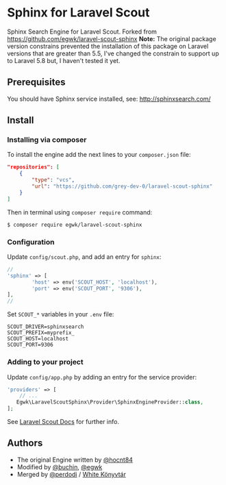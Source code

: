 # Sphinx for Laravel Scout

Sphinx Search Engine for Laravel Scout.
Forked from https://github.com/egwk/laravel-scout-sphinx
**Note:** The original package version constrains prevented the installation of this package on Laravel versions that are greater than 5.5, I've changed the constrain to support up to Laravel 5.8 but, I haven't tested it yet.

## Prerequisites

You should have Sphinx service installed, see: http://sphinxsearch.com/

## Install

### Installing via composer

To install the engine add the next lines to your `composer.json` file:

```json
"repositories": [
    {
        "type": "vcs",
        "url": "https://github.com/grey-dev-0/laravel-scout-sphinx"
    }
]
```

Then in terminal using `composer require` command:

```
$ composer require egwk/laravel-scout-sphinx
```

### Configuration

Update `config/scout.php`, and add an entry for `sphinx`:

```php
//
'sphinx' => [
        'host' => env('SCOUT_HOST', 'localhost'),
        'port' => env('SCOUT_PORT', '9306'),
],
//
```

Set `SCOUT_*` variables in your `.env` file:

```
SCOUT_DRIVER=sphinxsearch
SCOUT_PREFIX=myprefix_
SCOUT_HOST=localhost
SCOUT_PORT=9306
```

### Adding to your project

Update `config/app.php` by adding an entry for the service provider:

```php
'providers' => [
    // ...
   Egwk\LaravelScoutSphinx\Provider\SphinxEngineProvider::class,
];
```


See [Laravel Scout Docs](https://laravel.com/docs/5.5/scout) for further info.

## Authors
* The original Engine written by [@hocnt84](https://github.com/hocnt84/laravel-scout-sphinx)
* Modified by [@buchin](https://github.com/buchin/laravel-scout-sphinx), [@egwk](https://github.com/egwk/laravel-scout-sphinx)
* Merged by [@perdodi](https://github.com/perdodi) / [White Könyvtár](https://white-konyvtar.hu)
